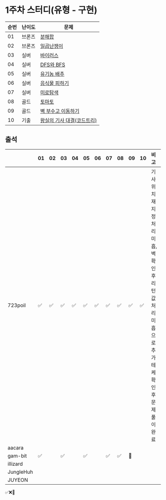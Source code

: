 # 1주차 스터디(유형 - 구현)
|순번|난이도|문제|
|------|----|---|
|01|브론즈|[분해합](https://www.acmicpc.net/problem/2231)|
|02|브론즈|[일곱난쟁이](https://www.acmicpc.net/problem/2309)|
|03|실버|[바이러스](https://www.acmicpc.net/problem/2606)|
|04|실버|[DFS와 BFS](https://www.acmicpc.net/problem/1260)|
|05|실버|[유기농 배추](https://www.acmicpc.net/problem/1012)|
|06|실버|[음식물 피하기](https://www.acmicpc.net/problem/1743)|
|07|실버|[미로탐색](https://www.acmicpc.net/problem/2178)|
|08|골드|[토마토](https://www.acmicpc.net/problem/7576)|
|09|골드|[벽 부수고 이동하기](https://www.acmicpc.net/problem/2206)|
|10|기출|[왕실의 기사 대결(코드트리)](https://www.codetree.ai/training-field/frequent-problems/problems/royal-knight-duel)|

## 출석

|         |01|02|03|04|05|06|07|08|09|10|비고|
|---------|--|--|--|--|--|--|--|--|--|--|:--|
|723poil  |✅|✅|✅|✅|✅|✅|✅|✅|✅|✅|기사 위치 재지정 처리 미흡, 벽 확인 후 리턴 값 처리 미흡으로 추가 테케 확인 후 문제 풀이 완료| 
|aacara   |  |  |  |  |  |  |  |  |  |  |   | 
|gam-bit  |✅|  |✅|  |✅|  |✅|✅|🥺|  |   | 
|illizard ||||||||||| | 
|JungleHuh|  |  |  |  |  |  |  |  |  |  |   | 
|JUYEON   ||||||||||| | 

✅❌🥺
